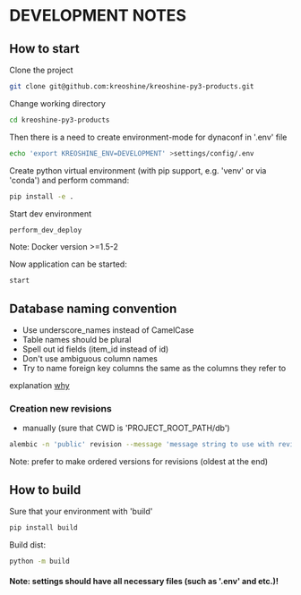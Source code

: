 # DEVELOPMENT NOTES

## How to start

Clone the project
```bash
git clone git@github.com:kreoshine/kreoshine-py3-products.git
```

Change working directory
```bash
cd kreoshine-py3-products
```

Then there is a need to create environment-mode for dynaconf in '.env' file
``` bash
echo 'export KREOSHINE_ENV=DEVELOPMENT' >settings/config/.env
```

Create python virtual environment (with pip support, e.g. 'venv' or via 'conda')
and perform command:
``` bash
pip install -e .
```

Start dev environment
``` bash
perform_dev_deploy
```
Note: Docker version >=1.5-2

Now application can be started:
``` bash
start
```

## Database naming convention
- Use underscore_names instead of CamelCase
- Table names should be plural
- Spell out id fields (item_id instead of id)
- Don't use ambiguous column names
- Try to name foreign key columns the same as the columns they refer to

explanation [why](https://dev.to/ovid/database-naming-standards-2061)

### Creation new revisions
- manually (sure that CWD is 'PROJECT_ROOT_PATH/db')
```bash
alembic -n 'public' revision --message 'message string to use with revision'
```
Note: prefer to make ordered versions for revisions (oldest at the end)

## How to build

Sure that your environment with 'build'
``` bash
pip install build
```

Build dist:
``` bash
python -m build
```

#### Note: settings should have all necessary files (such as '.env' and etc.)!